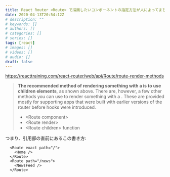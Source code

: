 ```yaml
---
title: React Router <Route> で描画したいコンポーネントの指定方法が人によってまちまちなんだけどどれが正解なの？
date: 2020-04-13T20:54:12Z
# description: ""
# keywords: []
# authors: []
# categories: []
# series: []
tags: [react]
# images: []
# videos: []
# audio: []
draft: false
---
```


https://reacttraining.com/react-router/web/api/Route/route-render-methods

> **The recommended method of rendering something with a <Route> is to use children elements**, as shown above. There are, however, a few other methods you can use to render something with a <Route>. These are provided mostly for supporting apps that were built with earlier versions of the router before hooks were introduced.
>
> - &lt;Route component>
> - &lt;Route render>
> - &lt;Route children> function

つまり、引用部の直前にあるこの書き方:

      <Route exact path="/">
        <Home />
      </Route>
      <Route path="/news">
        <NewsFeed />
      </Route>
